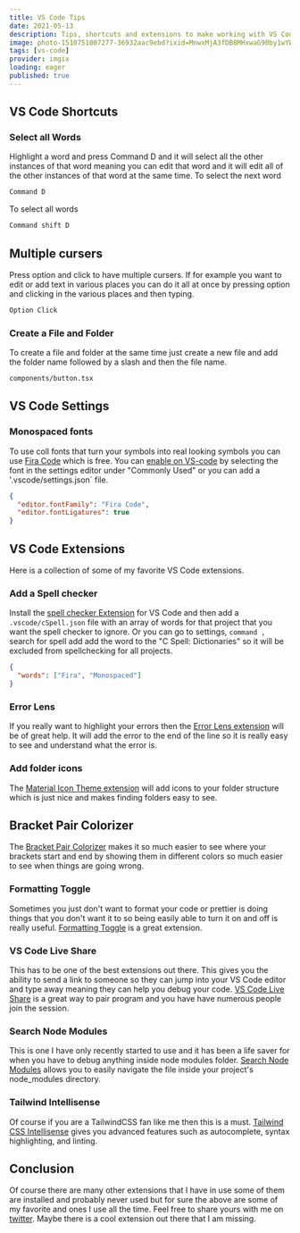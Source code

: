 ```yaml
---
title: VS Code Tips
date: 2021-05-13
description: Tips, shortcuts and extensions to make working with VS Code easier so you can developer faster and let the tools do the job for you.
image: photo-1510751007277-36932aac9ebd?ixid=MnwxMjA3fDB8MHxwaG90by1wYWdlfHx8fGVufDB8fHx8&ixlib=rb-1.2.1&auto=format&fit=crop
tags: [vs-code]
provider: imgix
loading: eager
published: true
---
```


## VS Code Shortcuts

### Select all Words

Highlight a word and press Command D and it will select all the other instances of that word meaning you can edit that word and it will edit all of the other instances of that word at the same time. To select the next word

```bash
Command D
```

To select all words

```bash
Command shift D
```

## Multiple cursers

Press option and click to have multiple cursers. If for example you want to edit or add text in various places you can do it all at once by pressing option and clicking in the various places and then typing.

```bash
Option Click
```

### Create a File and Folder

To create a file and folder at the same time just create a new file and add the folder name followed by a slash and then the file name.

```bash
components/button.tsx
```

## VS Code Settings

### Monospaced fonts

To use coll fonts that turn your symbols into real looking symbols you can use [Fira Code](https://github.com/tonsky/FiraCode) which is free. You can [enable on VS-code](https://github.com/tonsky/FiraCode/wiki/VS-Code-Instructions) by selecting the font in the settings editor under "Commonly Used" or you can add a '.vscode/settings.json` file.

```json
{
  "editor.fontFamily": "Fira Code",
  "editor.fontLigatures": true
}
```

## VS Code Extensions

Here is a collection of some of my favorite VS Code extensions.

### Add a Spell checker

Install the [spell checker Extension](https://marketplace.visualstudio.com/items?itemName=streetsidesoftware.code-spell-checker) for VS Code and then add a `.vscode/cSpell.json` file with an array of words for that project that you want the spell checker to ignore. Or you can go to settings, `command ,` search for spell add add the word to the "C Spell: Dictionaries" so it will be excluded from spellchecking for all projects.

```json
{
  "words": ["Fira", "Monospaced"]
}
```

### Error Lens

If you really want to highlight your errors then the [Error Lens extension](https://marketplace.visualstudio.com/items?itemName=usernamehw.errorlens) will be of great help. It will add the error to the end of the line so it is really easy to see and understand what the error is.

### Add folder icons

The [Material Icon Theme extension](https://marketplace.visualstudio.com/items?itemName=PKief.material-icon-theme) will add icons to your folder structure which is just nice and makes finding folders easy to see.

## Bracket Pair Colorizer

The [Bracket Pair Colorizer](https://marketplace.visualstudio.com/items?itemName=CoenraadS.bracket-pair-colorizer) makes it so much easier to see where your brackets start and end by showing them in different colors so much easier to see when things are going wrong.

### Formatting Toggle

Sometimes you just don't want to format your code or prettier is doing things that you don't want it to so being easily able to turn it on and off is really useful. [Formatting Toggle](https://marketplace.visualstudio.com/items?itemName=tombonnike.vscode-status-bar-format-toggle) is a great extension.

### VS Code Live Share

This has to be one of the best extensions out there. This gives you the ability to send a link to someone so they can jump into your VS Code editor and type away meaning they can help you debug your code. [VS Code Live Share](https://marketplace.visualstudio.com/items?itemName=MS-vsliveshare.vsliveshare) is a great way to pair program and you have have numerous people join the session.

### Search Node Modules

This is one I have only recently started to use and it has been a life saver for when you have to debug anything inside node modules folder. [Search Node Modules](https://marketplace.visualstudio.com/items?itemName=jasonnutter.search-node-modules) allows you to easily navigate the file inside your project's node_modules directory.

### Tailwind Intellisense

Of course if you are a TailwindCSS fan like me then this is a must. [Tailwind CSS Intellisense](https://marketplace.visualstudio.com/items?itemName=bradlc.vscode-tailwindcss) gives you advanced features such as autocomplete, syntax highlighting, and linting.

## Conclusion

Of course there are many other extensions that I have in use some of them are installed and probably never used but for sure the above are some of my favorite and ones I use all the time. Feel free to share yours with me on [twitter](https://twitter.com/debs_obrien). Maybe there is a cool extension out there that I am missing.
